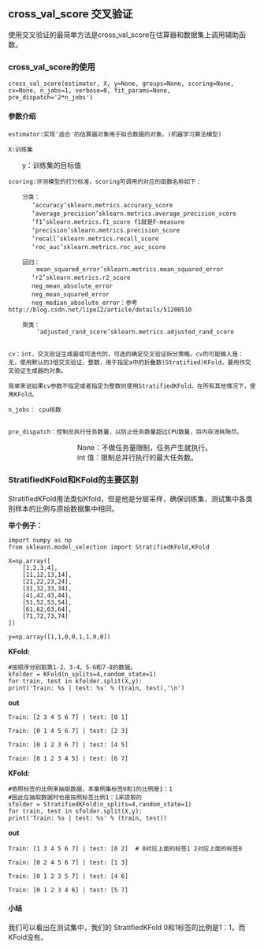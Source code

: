 ## cross_val_score 交叉验证

使用交叉验证的最简单方法是cross_val_score在估算器和数据集上调用辅助函数。

### cross_val_score的使用

    cross_val_score(estimator, X, y=None, groups=None, scoring=None, cv=None, n_jobs=1, verbose=0, fit_params=None, pre_dispatch='2*n_jobs')

#### 参数介绍

    estimator:实现'适合'的估算器对象用于拟合数据的对象。(机器学习算法模型)

    X:训练集

　　y：训练集的目标值

    scoring:评测模型的打分标准，scoring可调用的对应的函数名称如下： 
        
        分类：
        　 ‘accuracy’sklearn.metrics.accuracy_score
    　　　　‘average_precision’sklearn.metrics.average_precision_score
    　　　　‘f1’sklearn.metrics.f1_score f1就是F-measure
    　　　　‘precision’sklearn.metrics.precision_score
    　　　　‘recall’sklearn.metrics.recall_score
    　　　　‘roc_auc’sklearn.metrics.roc_auc_score

        回归：
            mean_squared_error’sklearn.metrics.mean_squared_error
    　　　　‘r2’sklearn.metrics.r2_score
    　　　　neg_mean_absolute_error
    　　　　neg_mean_squared_error
    　　　　neg_median_absolute_error：参考http://blog.csdn.net/lipe12/article/details/51200510
        
        聚类：
            ‘adjusted_rand_score’sklearn.metrics.adjusted_rand_score


    cv：int，交叉验证生成器或可迭代的，可选的确定交叉验证拆分策略。cv的可能输入是：
    无，使用默认的3倍交叉验证，整数，用于指定a中的折叠数(Stratified)KFold，要用作交叉验证生成器的对象。

    简单来说如果cv参数不指定或者指定为整数则使用StratifiedKFold。在所有其他情况下，使用KFold。

    n_jobs： cpu核数


    pre_dispatch：控制总执行任务数量，以防止任务数量超过CPU数量，将内存消耗殆尽。
　　　　　　　　　　None：不做任务量限制，任务产生就执行。
　　　　　　　　　　int 值：限制总并行执行的最大任务数。

### StratifiedKFold和KFold的主要区别

StratifiedKFold用法类似Kfold，但是他是分层采样，确保训练集，测试集中各类别样本的比例与原始数据集中相同。

__举个例子：__

    import numpy as np
    from sklearn.model_selection import StratifiedKFold,KFold

    X=np.array([
        [1,2,3,4],
        [11,12,13,14],
        [21,22,23,24],
        [31,32,33,34],
        [41,42,43,44],
        [51,52,53,54],
        [61,62,63,64],
        [71,72,73,74]
    ])

    y=np.array([1,1,0,0,1,1,0,0])


__KFold:__

    #按顺序分别取第1-2、3-4、5-6和7-8的数据。
    kfolder = KFold(n_splits=4,random_state=1)
    for train, test in kfolder.split(X,y):
    print('Train: %s | test: %s' % (train, test),'\n')

__out__

    Train: [2 3 4 5 6 7] | test: [0 1] 

    Train: [0 1 4 5 6 7] | test: [2 3] 

    Train: [0 1 2 3 6 7] | test: [4 5] 

    Train: [0 1 2 3 4 5] | test: [6 7] 


__KFold:__

    #依照标签的比例来抽取数据，本案例集标签0和1的比例是1：1
    #因此在抽取数据时也是按照标签比例1：1来提取的
    sfolder = StratifiedKFold(n_splits=4,random_state=1)
    for train, test in sfolder.split(X,y):
    print('Train: %s | test: %s' % (train, test))

__out__

    Train: [1 3 4 5 6 7] | test: [0 2]  # 0对应上面的标签1 2对应上面的标签0

    Train: [0 2 4 5 6 7] | test: [1 3]

    Train: [0 1 2 3 5 7] | test: [4 6]

    Train: [0 1 2 3 4 6] | test: [5 7]


#### 小结

我们可以看出在测试集中，我们的 StratifiedKFold 0和1标签的比例是1：1，而KFold没有。

